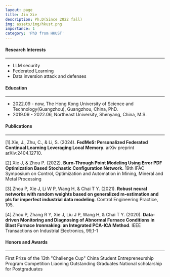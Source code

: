 ```yaml
---
layout: page
title: Jin Xie
description: Ph.D(Since 2022 fall)
img: assets/img/hkust.png
importance: 1
category: 'PhD from HKUST'
---
```


#### Research Interests
---
- LLM security
- Federated Learning
- Data inversion attack and defenses

#### Education
---
- 2022.09 - now, The Hong Kong University of Science and Technology(Guangzhou), Guangzhou, China, PhD.
- 2019.09 - 2022.06, Northeast University, Shenyang, China, M.S.

#### Publications
---
[1].Xie, J., Zhu, C., & Li, S. (2024). **FedMeS: Personalized Federated Continual Learning Leveraging Local Memory**. arXiv preprint arXiv:2404.12710.

[2].Xie J, & Zhou P. (2022). **Burn-Through Point Modeling Using Error PDF Optimization Based Stochastic Configuration Network.** 19th IFAC Symposium on Control, Optimization and Automation in Mining, Mineral and Metal Processing

[3].Zhou P, Xie J, Li W P, Wang H, & Chai T Y. (2021). **Robust neural networks with random weights based on generalized m-estimation and pls for imperfect industrial data modeling**. Control Engineering Practice, 105.

[4].Zhou P, Zhang R Y, Xie J, Liu J P, Wang H, & Chai T Y. (2020). **Data-driven Monitoring and Diagnosing of Abnormal Furnace Conditions in Blast Furnace Ironmaking: an Integrated PCA-ICA Method**. IEEE Transactions on Industrial Electronics, 99,1-1

#### Honors and Awards
---
First Prize of the 13th "Challenge Cup" China Student Entrepreneurship Program Competition
Liaoning Outstanding Graduates
National scholarship for Postgraduates
